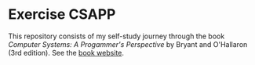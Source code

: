 # Exercise CSAPP

This repository consists of my self-study journey through the book *Computer Systems: A Progammer's Perspective*
by Bryant and O'Hallaron (3rd edition). See the [book website](https://csapp.cs.cmu.edu/).

